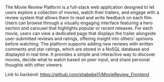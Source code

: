 The Movie Review Platform is a full-stack web application designed to let users explore a collection of movies, watch their trailers, and engage with a review system that allows them to read and write feedback on each film. Users can browse through a visually engaging interface featuring a hero section and carousel that highlights popular or recent releases. For each movie, users can view a dedicated page that displays the trailer alongside user-submitted reviews and ratings, offering insight into others’ opinions before watching. The platform supports adding new reviews with written comments and star ratings, which are stored in a NoSQL database and displayed in real time. It provides a simple and interactive way to discover movies, decide what to watch based on peer input, and share personal thoughts with other viewers.

Link to backend: https://github.com/shabebe11/MovieReview_Frontend
